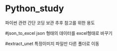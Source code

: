 # Python_study
파이썬 관련 간단 코딩 보관 
추후 참고를 위한 용도

#json_to_excel
json 형태의 데이터를 excel형태로 바꾸기

#extract_unet
특정이미지 파일만 다른 폴더로 이동
